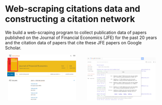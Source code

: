 # Web-scraping citations data and constructing a citation network 

We build a web-scraping program to collect publication data of papers published on the Journal of Financial Economics (JFE) for the past 20 years and the citation data of papers that cite these JFE papers on Google Scholar. 


<p align="center">
  <img alt="Dark" src="Images/jfe_site.png" width="45%"> 
&nbsp; &nbsp; &nbsp; &nbsp;
  <img alt="Light" src="Images/gs_citation_ex.png" width="45%">
</p>